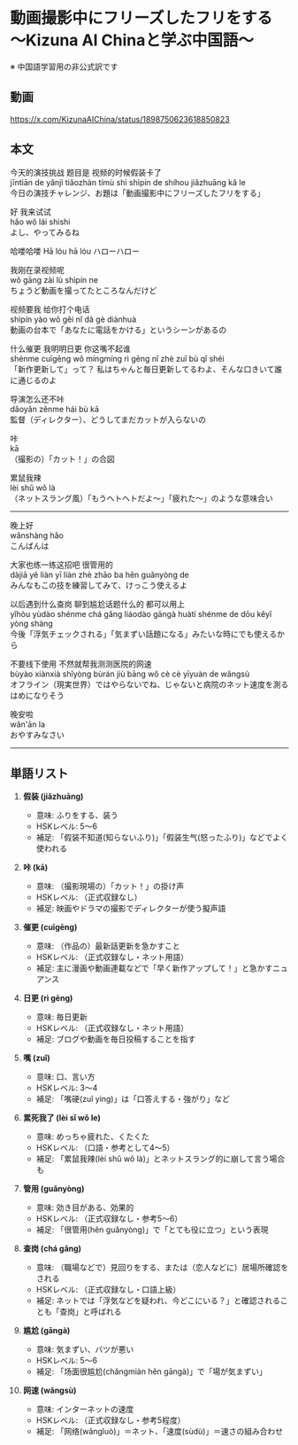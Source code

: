 # 動画撮影中にフリーズしたフリをする 〜Kizuna AI Chinaと学ぶ中国語〜
※ 中国語学習用の非公式訳です

## 動画
https://x.com/KizunaAIChina/status/1898750623618850823

## 本文

今天的演技挑战 题目是 视频的时候假装卡了  
jīntiān de yǎnjì tiǎozhàn tímù shì shìpín de shíhou jiǎzhuāng kǎ le  
今日の演技チャレンジ、お題は「動画撮影中にフリーズしたフリをする」

好 我来试试  
hǎo wǒ lái shìshi  
よし、やってみるね

哈喽哈喽
Hā lóu hā lóu
ハローハロー

我刚在录视频呢  
wǒ gāng zài lù shìpín ne  
ちょうど動画を撮ってたところなんだけど

视频要我 给你打个电话  
shìpín yào wǒ gěi nǐ dǎ gè diànhuà  
動画の台本で「あなたに電話をかける」というシーンがあるの

什么催更 我明明日更 你这嘴不起谁  
shénme cuīgēng wǒ míngmíng rì gēng nǐ zhè zuǐ bù qǐ shéi  
「新作更新して」って？ 私はちゃんと毎日更新してるわよ、そんな口きいて誰に通じるのよ

导演怎么还不咔  
dǎoyǎn zěnme hái bù kā  
監督（ディレクター）、どうしてまだカットが入らないの

咔  
kā  
（撮影の）「カット！」の合図

累鼠我辣  
lèi shǔ wǒ là  
（ネットスラング風）「もうヘトヘトだよ〜」「疲れた〜」のような意味合い

---

晚上好  
wǎnshàng hǎo  
こんばんは

大家也练一练这招吧 很管用的  
dàjiā yě liàn yī liàn zhè zhāo ba hěn guǎnyòng de  
みんなもこの技を練習してみて、けっこう使えるよ

以后遇到什么查岗 聊到尴尬话题什么的 都可以用上  
yǐhòu yùdào shénme chá gǎng liáodào gāngà huàtí shénme de dōu kěyǐ yòng shàng  
今後「浮気チェックされる」「気まずい話題になる」みたいな時にでも使えるから

不要线下使用 不然就帮我测测医院的网速  
bùyào xiànxià shǐyòng bùrán jiù bāng wǒ cè cè yīyuàn de wǎngsù  
オフライン（現実世界）ではやらないでね、じゃないと病院のネット速度を測るはめになりそう

晚安啦  
wǎn'ān la  
おやすみなさい  

---

## 単語リスト

1. **假装 (jiǎzhuāng)**  
   - 意味: ふりをする、装う  
   - HSKレベル: 5〜6  
   - 補足: 「假装不知道(知らないふり)」「假装生气(怒ったふり)」などでよく使われる

2. **咔 (kā)**  
   - 意味: （撮影現場の）「カット！」の掛け声  
   - HSKレベル: （正式収録なし）  
   - 補足: 映画やドラマの撮影でディレクターが使う擬声語

3. **催更 (cuīgēng)**  
   - 意味: （作品の）最新話更新を急かすこと  
   - HSKレベル: （正式収録なし・ネット用語）  
   - 補足: 主に漫画や動画連載などで「早く新作アップして！」と急かすニュアンス

4. **日更 (rì gēng)**  
   - 意味: 毎日更新  
   - HSKレベル: （正式収録なし・ネット用語）  
   - 補足: ブログや動画を毎日投稿することを指す

5. **嘴 (zuǐ)**  
   - 意味: 口、言い方  
   - HSKレベル: 3〜4  
   - 補足: 「嘴硬(zuǐ yìng)」は「口答えする・強がり」など

6. **累死我了 (lèi sǐ wǒ le)**  
   - 意味: めっちゃ疲れた、くたくた  
   - HSKレベル: （口語・参考として4〜5）  
   - 補足: 「累鼠我辣(lèi shǔ wǒ là)」とネットスラング的に崩して言う場合も

7. **管用 (guǎnyòng)**  
   - 意味: 効き目がある、効果的  
   - HSKレベル: （正式収録なし・参考5〜6）  
   - 補足: 「很管用(hěn guǎnyòng)」で「とても役に立つ」という表現

8. **查岗 (chá gǎng)**  
   - 意味: （職場などで）見回りをする、または（恋人などに）居場所確認をされる  
   - HSKレベル: （正式収録なし・口語上級）  
   - 補足: ネットでは「浮気などを疑われ、今どこにいる？」と確認されることも「查岗」と呼ばれる

9. **尴尬 (gāngà)**  
   - 意味: 気まずい、バツが悪い  
   - HSKレベル: 5〜6  
   - 補足: 「场面很尴尬(chǎngmiàn hěn gāngà)」で「場が気まずい」

10. **网速 (wǎngsù)**  
    - 意味: インターネットの速度  
    - HSKレベル: （正式収録なし・参考5程度）  
    - 補足: 「网络(wǎngluò)」＝ネット、「速度(sùdù)」＝速さの組み合わせ  
